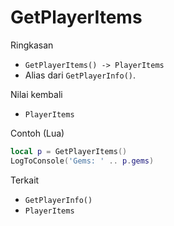 # GetPlayerItems

Ringkasan
- `GetPlayerItems() -> PlayerItems`
- Alias dari `GetPlayerInfo()`.

Nilai kembali
- `PlayerItems`

Contoh (Lua)
```lua
local p = GetPlayerItems()
LogToConsole('Gems: ' .. p.gems)
```

Terkait
- `GetPlayerInfo()`
- `PlayerItems`

